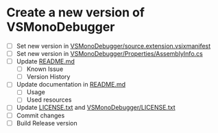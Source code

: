 # Create a new version of VSMonoDebugger

- [ ] Set new version in [VSMonoDebugger/source.extension.vsixmanifest](VSMonoDebugger/source.extension.vsixmanifest)
- [ ] Set new version in [VSMonoDebugger/Properties/AssemblyInfo.cs](VSMonoDebugger/Properties/AssemblyInfo.cs)
- [ ] Update [README.md](README.md)
  - [ ] Known Issue
  - [ ] Version History
- [ ] Update documentation in [README.md](README.md)
  - [ ] Usage
  - [ ] Used resources
- [ ] Update [LICENSE.txt](LICENSE.txt) and [VSMonoDebugger/LICENSE.txt](VSMonoDebugger/LICENSE.txt)
- [ ] Commit changes
- [ ] Build Release version